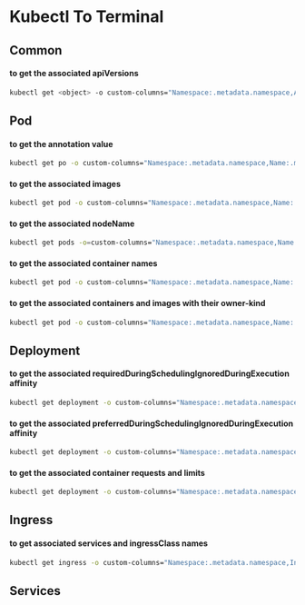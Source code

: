 # Kubectl To Terminal

## Common

#### to get the associated apiVersions

```bash
kubectl get <object> -o custom-columns="Namespace:.metadata.namespace,ApiVersion:.apiVersion,Kind:.kind,Name:.metadata.name" -A
```

## Pod

#### to get the annotation value
```bash
kubectl get po -o custom-columns="Namespace:.metadata.namespace,Name:.metadata.name,Annotation - <AnnotationName>:.metadata.annotations.<AnnotationKey>"
```

#### to get the associated images

```bash
kubectl get pod -o custom-columns="Namespace:.metadata.namespace,Name:.metadata.name,Images:.spec.containers[*].image" -A
```

#### to get the associated nodeName
```bash
kubectl get pods -o=custom-columns="Namespace:.metadata.namespace,Name:.metadata.name,Node:.spec.nodeName" -A
```

#### to get the associated container names

```bash
kubectl get pod -o custom-columns="Namespace:.metadata.namespace,Name:.metadata.name,ContainersName:.spec.containers[*].name" -A
```

#### to get the associated containers and images with their owner-kind

```bash
kubectl get pod -o custom-columns="Namespace:.metadata.namespace,Name:.metadata.name,OwnerReferenceKind:.metadata.ownerReferences[0].kind,ContainersNames:.spec.containers[*].name,ContainersImages:.spec.containers[*].image" -A
```

## Deployment

#### to get the associated requiredDuringSchedulingIgnoredDuringExecution affinity
```bash
kubectl get deployment -o custom-columns="Namespace:.metadata.namespace,Name:.metadata.name,requiredDuringSchedulingIgnoredDuringExecutionKeys:.spec.template.spec.affinity.nodeAffinity.requiredDuringSchedulingIgnoredDuringExecution.nodeSelectorTerms[*].matchExpressions[*].key,requiredDuringSchedulingIgnoredDuringExecutionOperator:.spec.template.spec.affinity.nodeAffinity.requiredDuringSchedulingIgnoredDuringExecution.nodeSelectorTerms[*].matchExpressions[*].operator,requiredDuringSchedulingIgnoredDuringExecutionValues:.spec.template.spec.affinity.nodeAffinity.requiredDuringSchedulingIgnoredDuringExecution.nodeSelectorTerms[*].matchExpressions[*].values" -A
```

#### to get the associated preferredDuringSchedulingIgnoredDuringExecution affinity
```bash
kubectl get deployment -o custom-columns="Namespace:.metadata.namespace,Name:.metadata.name,preferredDuringSchedulingIgnoredDuringExecutionKeys:.spec.template.spec.affinity.nodeAffinity.preferredDuringSchedulingIgnoredDuringExecution.nodeSelectorTerms[*].matchExpressions[*].key,preferredDuringSchedulingIgnoredDuringExecutionOperator:.spec.template.spec.affinity.nodeAffinity.preferredDuringSchedulingIgnoredDuringExecution.nodeSelectorTerms[*].matchExpressions[*].operator,preferredDuringSchedulingIgnoredDuringExecutionValues:.spec.template.spec.affinity.nodeAffinity.preferredDuringSchedulingIgnoredDuringExecution.nodeSelectorTerms[*].matchExpressions[*].values" -A
```

#### to get the associated container requests and limits
```bash
kubectl get deployment -o custom-columns="Namespace:.metadata.namespace,Name:.metadata.name,ContainersName:.spec.template.spec.containers[*].name,ContainerRequests:.spec.template.spec.containers[*].resources.requests,ContainerLimits:.spec.template.spec.containers[*].resources.limits" -A
```

## Ingress

#### to get associated services and ingressClass names

```bash
kubectl get ingress -o custom-columns="Namespace:.metadata.namespace,IngressName:.metadata.name,IngressClassName:.spec.ingressClassName,Associated Services:.spec.rules[*].http.paths[*].backend.service.name" -A 
```

## Services
